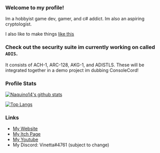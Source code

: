 ### Welcome to my profile!

Im a hobbyist game dev, gamer, and c# addict.
Im also an aspiring cryptologist.

I also like to make things [like this](https://www.google.com/amp/s/amp.reddit.com/r/hoggit/comments/fvr1jl/i_see_alls_yalls_nice_pcs_and_hotas_setups_and/)

### Check out the security suite im currently working on called `ADIS`. 
It consists of ACH-1, ARC-128, AKG-1, and ADISTLS. These will be integrated together in a demo project im dubbing ConsoleCord!

### Profile Stats
[![Naquino14's github stats](https://github-readme-stats.vercel.app/api?username=naquino14&show_icons=true&theme=onedark)](https://github.com/anuraghazra/github-readme-stats)

[![Top Langs](https://github-readme-stats.vercel.app/api/top-langs/?username=naquino14&theme=onedark)](https://github.com/anuraghazra/github-readme-stats)

### Links

* [My Website](http://naquino14.c1.biz)
* [My Itch Page](https://naquino14.itch.io)
* [My Youtube](https://m.youtube.com/channel/UCXxIB63hD8_aQd82uNT8Iug)
* My Discord: Vinetta#4761 (subject to change)
